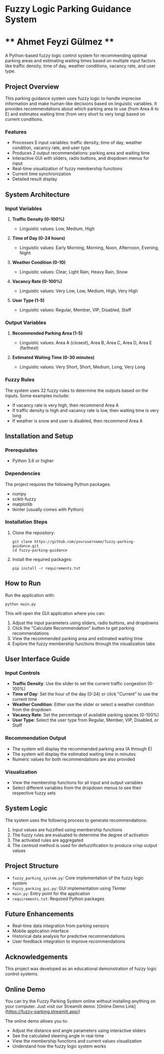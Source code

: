 # Fuzzy Logic Parking Guidance System 
# ** Ahmet Feyzi Gülmez **

A Python-based fuzzy logic control system for recommending optimal parking areas and estimating waiting times based on multiple input factors like traffic density, time of day, weather conditions, vacancy rate, and user type.

## Project Overview

This parking guidance system uses fuzzy logic to handle imprecise information and make human-like decisions based on linguistic variables. It provides recommendations about which parking area to use (from Area A to E) and estimates waiting time (from very short to very long) based on current conditions.

### Features

- Processes 5 input variables: traffic density, time of day, weather condition, vacancy rate, and user type
- Produces 2 output recommendations: parking area and waiting time
- Interactive GUI with sliders, radio buttons, and dropdown menus for input
- Real-time visualization of fuzzy membership functions
- Current time synchronization
- Detailed result display

## System Architecture

### Input Variables

1. **Traffic Density (0-100%)**
   - Linguistic values: Low, Medium, High

2. **Time of Day (0-24 hours)**
   - Linguistic values: Early Morning, Morning, Noon, Afternoon, Evening, Night

3. **Weather Condition (0-10)**
   - Linguistic values: Clear, Light Rain, Heavy Rain, Snow

4. **Vacancy Rate (0-100%)**
   - Linguistic values: Very Low, Low, Medium, High, Very High

5. **User Type (1-5)**
   - Linguistic values: Regular, Member, VIP, Disabled, Staff

### Output Variables

1. **Recommended Parking Area (1-5)**
   - Linguistic values: Area A (closest), Area B, Area C, Area D, Area E (farthest)

2. **Estimated Waiting Time (0-30 minutes)**
   - Linguistic values: Very Short, Short, Medium, Long, Very Long

### Fuzzy Rules

The system uses 32 fuzzy rules to determine the outputs based on the inputs. Some examples include:

- If vacancy rate is very high, then recommend Area A
- If traffic density is high and vacancy rate is low, then waiting time is very long
- If weather is snow and user is disabled, then recommend Area A

## Installation and Setup

### Prerequisites

- Python 3.6 or higher

### Dependencies

The project requires the following Python packages:
- numpy
- scikit-fuzzy
- matplotlib
- tkinter (usually comes with Python)

### Installation Steps

1. Clone the repository:
   ```
   git clone https://github.com/yourusername/fuzzy-parking-guidance.git
   cd fuzzy-parking-guidance
   ```

2. Install the required packages:
   ```
   pip install -r requirements.txt
   ```

## How to Run

Run the application with:

```
python main.py
```

This will open the GUI application where you can:

1. Adjust the input parameters using sliders, radio buttons, and dropdowns
2. Click the "Calculate Recommendation" button to get parking recommendations
3. View the recommended parking area and estimated waiting time
4. Explore the fuzzy membership functions through the visualization tabs

## User Interface Guide

### Input Controls
- **Traffic Density**: Use the slider to set the current traffic congestion (0-100%)
- **Time of Day**: Set the hour of the day (0-24) or click "Current" to use the current time
- **Weather Condition**: Either use the slider or select a weather condition from the dropdown
- **Vacancy Rate**: Set the percentage of available parking spaces (0-100%)
- **User Type**: Select the user type from Regular, Member, VIP, Disabled, or Staff

### Recommendation Output
- The system will display the recommended parking area (A through E)
- The system will display the estimated waiting time in minutes
- Numeric values for both recommendations are also provided

### Visualization
- View the membership functions for all input and output variables
- Select different variables from the dropdown menus to see their respective fuzzy sets

## System Logic

The system uses the following process to generate recommendations:

1. Input values are fuzzified using membership functions
2. The fuzzy rules are evaluated to determine the degree of activation
3. The activated rules are aggregated
4. The centroid method is used for defuzzification to produce crisp output values

## Project Structure

- `fuzzy_parking_system.py`: Core implementation of the fuzzy logic system
- `fuzzy_parking_gui.py`: GUI implementation using Tkinter
- `main.py`: Entry point for the application
- `requirements.txt`: Required Python packages

## Future Enhancements

- Real-time data integration from parking sensors
- Mobile application interface
- Historical data analysis for predictive recommendations
- User feedback integration to improve recommendations

## Acknowledgements

This project was developed as an educational demonstration of fuzzy logic control systems.

## Online Demo

You can try the Fuzzy Parking System online without installing anything on your computer. Just visit our Streamlit demo:
[Online Demo Link] (https://fuzzy-parking.streamlit.app/)

The online demo allows you to:

- Adjust the distance and angle parameters using interactive sliders
- See the calculated steering angle in real-time
- View the membership functions and current values visualization
- Understand how the fuzzy logic system works
